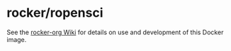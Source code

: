 rocker/ropensci
==================

See the [rocker-org Wiki](https://github.com/rocker-org/rocker/wiki/) for details on use and development of this Docker image.

